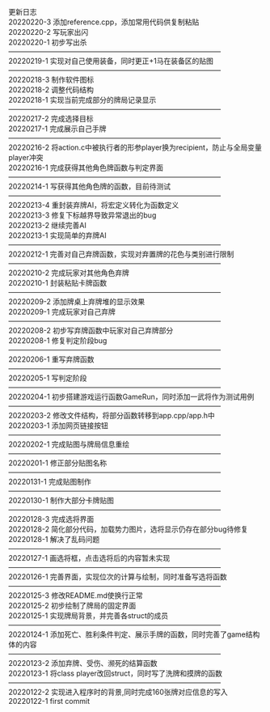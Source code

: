 更新日志  
20220220-3 添加reference.cpp，添加常用代码供复制粘贴  
20220220-2 写玩家出闪  
20220220-1 初步写出杀  
——————————————————————————————  
20220219-1 实现对自己使用装备，同时更正+1马在装备区的贴图  
——————————————————————————————  
20220218-3 制作软件图标  
20220218-2 调整代码结构  
20220218-1 实现当前完成部分的牌局记录显示  
——————————————————————————————  
20220217-2 完成选择目标  
20220217-1 完成展示自己手牌  
——————————————————————————————  
20220216-2 将action.c中被执行者的形参player换为recipient，防止与全局变量player冲突  
20220216-1 完成获得其他角色牌函数与判定界面  
——————————————————————————————  
20220214-1 写获得其他角色牌的函数，目前待测试  
——————————————————————————————  
20220213-4 重封装弃牌AI，将宏定义转化为函数定义  
20220213-3 修复下标越界导致异常退出的bug  
20220213-2 继续完善AI  
20220213-1 实现简单的弃牌AI  
——————————————————————————————  
20220212-1 完善对自己弃牌函数，实现对弃置牌的花色与类别进行限制  
——————————————————————————————  
20220210-2 完成玩家对其他角色弃牌  
20220210-1 封装粘贴卡牌函数  
——————————————————————————————  
20220209-2 添加牌桌上弃牌堆的显示效果  
20220209-1 完成玩家对自己弃牌  
——————————————————————————————  
20220208-2 初步写弃牌函数中玩家对自己弃牌部分    
20220208-1 修复判定阶段bug  
——————————————————————————————  
20220206-1 重写弃牌函数  
——————————————————————————————  
20220205-1 写判定阶段  
——————————————————————————————  
20220204-1 初步搭建游戏运行函数GameRun，同时添加一武将作为测试用例  
——————————————————————————————  
20220203-2 修改文件结构，将部分函数转移到app.cpp/app.h中  
20220203-1 添加网页链接按钮  
——————————————————————————————  
20220202-1 完成贴图与牌局信息重绘  
——————————————————————————————  
20220201-1 修正部分贴图名称  
——————————————————————————————  
20220131-1 完成贴图制作  
——————————————————————————————  
20220130-1 制作大部分卡牌贴图  
——————————————————————————————  
20220128-3 完成选将界面  
20220128-2 简化部分代码，加载势力图片，选将显示仍存在部分bug待修复  
20220128-1 解决了乱码问题  
——————————————————————————————  
20220127-1 画选将框，点击选将后的内容暂未实现
——————————————————————————————  
20220126-1 完善界面，实现位次的计算与绘制，同时准备写选将函数  
——————————————————————————————  
20220125-3 修改README.md使换行正常  
20220125-2 初步绘制了牌局的固定界面  
20220125-1 实现牌局背景，并完善各struct的成员  
——————————————————————————————  
20220124-1 添加死亡、胜利条件判定、展示手牌的函数，同时完善了game结构体的内容  
——————————————————————————————  
20220123-2 添加弃牌、受伤、濒死的结算函数  
20220123-1 将class player改回struct，同时写了洗牌和摸牌的函数  
——————————————————————————————  
20220122-2 实现进入程序时的背景,同时完成160张牌对应信息的写入  
20220122-1  first commit  
